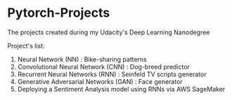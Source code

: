 # Pytorch-Projects
The projects created during my Udacity's Deep Learning Nanodegree 

Project's list:
1. Neural Network (NN) : Bike-sharing patterns
2. Convolutional Neural Network (CNN) : Dog-breed predictor
3. Recurrent Neural Networks (RNN) : Seinfeld TV scripts generator
4. Generative Adversarial Networks (GAN) : Face generator
5. Deploying a Sentiment Analysis model using RNNs via AWS SageMaker
